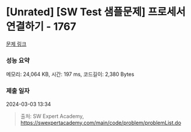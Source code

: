 # [Unrated] [SW Test 샘플문제] 프로세서 연결하기 - 1767 

[문제 링크](https://swexpertacademy.com/main/code/problem/problemDetail.do?contestProbId=AV4suNtaXFEDFAUf) 

### 성능 요약

메모리: 24,064 KB, 시간: 197 ms, 코드길이: 2,380 Bytes

### 제출 일자

2024-03-03 13:34



> 출처: SW Expert Academy, https://swexpertacademy.com/main/code/problem/problemList.do